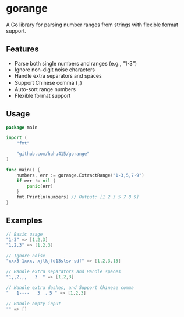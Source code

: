 # gorange

A Go library for parsing number ranges from strings with flexible format support.

## Features

- Parse both single numbers and ranges (e.g., "1-3")
- Ignore non-digit noise characters
- Handle extra separators and spaces
- Support Chinese comma (，)
- Auto-sort range numbers
- Flexible format support

## Usage

```go
package main

import (
	"fmt"

	"github.com/huhu415/gorange"
)

func main() {
	numbers, err := gorange.ExtractRange("1-3,5,7-9")
	if err != nil {
		panic(err)
	}
	fmt.Println(numbers) // Output: [1 2 3 5 7 8 9]
}
```

## Examples

```go
// Basic usage
"1-3" => [1,2,3]
"1,2,3" => [1,2,3]

// Ignore noise
"xxx3-1xxx, xjlkjfd13slsv-sdf" => [1,2,3,13]

// Handle extra separators and Handle spaces
"1,,2,,,   3  " => [1,2,3]

// Handle extra dashes, and Support Chinese comma
"   1----   3  ，5 " => [1,2,3]

// Handle empty input
"" => []
```
